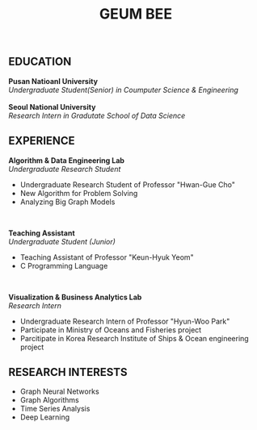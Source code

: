 <h1><div align="center">GEUM BEE</div></h1>
</br>

<h2>EDUCATION</h2>

**Pusan Natioanl University** </br>
_Undergraduate Student(Senior) in Coumputer Science & Engineering_
</br>
</br>
**Seoul National University** </br>
_Research Intern in Gradutate School of Data Science_
</br>

<h2>EXPERIENCE</h2>

**Algorithm & Data Engineering Lab** </br>
_Undergraduate Research Student_ </br>
- Undergraduate Research Student of Professor "Hwan-Gue Cho"
- New Algorithm for Problem Solving
- Analyzing Big Graph Models
</br>

**Teaching Assistant** </br>
_Undergraduate Student (Junior)_
- Teaching Assistant of Professor "Keun-Hyuk Yeom"
- C Programming Language
</br>

**Visualization & Business Analytics Lab** </br>
_Research Intern_
- Undergraduate Research Intern of Professor "Hyun-Woo Park"
- Participate in Ministry of Oceans and Fisheries project
- Parcitipate in Korea Research Institute of Ships & Ocean engineering project
  
<h2>RESEARCH INTERESTS</h2>

- Graph Neural Networks
- Graph Algorithms
- Time Series Analysis
- Deep Learning
